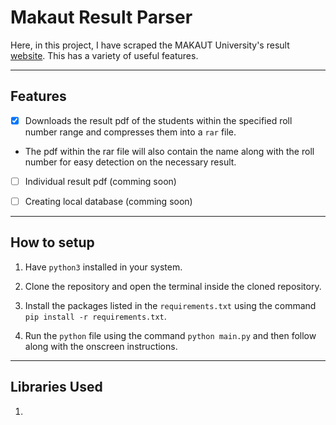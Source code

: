 # Makaut Result Parser

Here, in this project, I have scraped the MAKAUT University's result [website](https://makaut1.ucanapply.com/smartexam/public/result-details). This has a variety of useful features.

---

## Features

-[x] Downloads the result pdf of the students within the specified roll number range and compresses them into a `rar` file.

* The pdf within the rar file will also contain the name along with the roll number for easy detection on the necessary result.

-[ ] Individual result pdf (comming soon)

-[ ] Creating local database (comming soon)

---

## How to setup

1. Have `python3` installed in your system.

2. Clone the repository and open the terminal inside the cloned repository.

3. Install the packages listed in the `requirements.txt` using the command `pip install -r requirements.txt`.

4. Run the `python` file using the command `python main.py` and then follow along with the onscreen instructions.

---

## Libraries Used

1. 